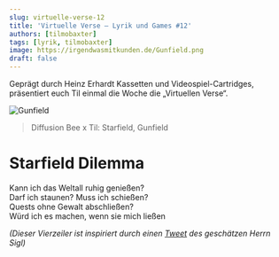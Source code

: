 ```yaml
---
slug: virtuelle-verse-12
title: 'Virtuelle Verse – Lyrik und Games #12'
authors: [tilmobaxter]
tags: [lyrik, tilmobaxter]
image: https://irgendwasmitkunden.de/Gunfield.png
draft: false
---
```


Geprägt durch Heinz Erhardt Kassetten und Videospiel-Cartridges, präsentiert euch Til einmal die Woche die „Virtuellen Verse“.
<!--truncate-->

![Gunfield](https://irgendwasmitkunden.de/Gunfield.png)
> Diffusion Bee x Til: Starfield, Gunfield

# Starfield Dilemma

Kann ich das Weltall ruhig genießen? <br/>
Darf ich staunen? Muss ich schießen? <br/>
Quests ohne Gewalt abschließen? <br/>
Würd ich es machen, wenn sie mich ließen <br/>


<i/>(Dieser Vierzeiler ist inspiriert durch einen [Tweet](https://twitter.com/rainersigl/status/1668719256937046019?s=20) des geschätzen Herrn Sigl)